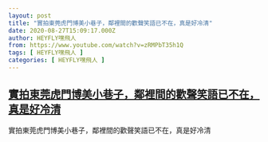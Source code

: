 ```yaml
---
layout: post
title: "實拍東莞虎門博美小巷子，鄰裡間的歡聲笑語已不在，真是好冷清"
date: 2020-08-27T15:09:17.000Z
author: HEYFLY嘿飛人
from: https://www.youtube.com/watch?v=zRMPbT35h1Q
tags: [ HEYFLY嘿飛人 ]
categories: [ HEYFLY嘿飛人 ]
---
```

<!--1598540957000-->
[實拍東莞虎門博美小巷子，鄰裡間的歡聲笑語已不在，真是好冷清](https://www.youtube.com/watch?v=zRMPbT35h1Q)
------

<div>
實拍東莞虎門博美小巷子，鄰裡間的歡聲笑語已不在，真是好冷清
</div>
